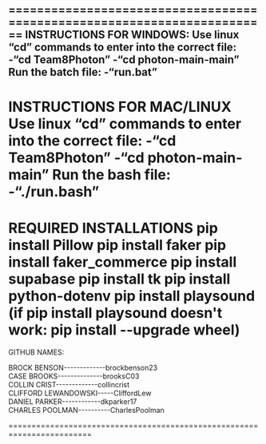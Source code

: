 ========================================================================
INSTRUCTIONS FOR WINDOWS:
Use linux “cd” commands to enter into the correct file:
     -“cd Team8Photon”
     -“cd photon-main-main”
Run the batch file:
     -“run.bat”
------------------------------------------------------------------------
INSTRUCTIONS FOR MAC/LINUX
Use linux “cd” commands to enter into the correct file:
     -“cd Team8Photon”
     -“cd photon-main-main”
Run the bash file:
     -“./run.bash”
========================================================================
REQUIRED INSTALLATIONS
pip install Pillow
pip install faker
pip install faker_commerce
pip install supabase
pip install tk
pip install python-dotenv
pip install playsound
(if pip install playsound doesn't work: pip install --upgrade wheel)
========================================================================
GITHUB NAMES:

BROCK BENSON-------------brockbenson23  
CASE BROOKS--------------brooksC03      
COLLIN CRIST-------------collincrist    
CLIFFORD LEWANDOWSKI-----CliffordLew    
DANIEL PARKER------------dkparker17     
CHARLES POOLMAN----------CharlesPoolman 

========================================================================
